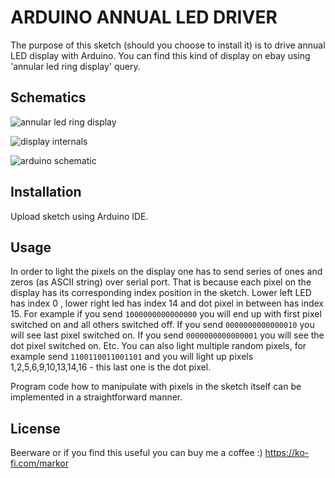 # ARDUINO ANNUAL LED DRIVER

The purpose of this sketch (should you choose to install it) is to drive annual LED display with Arduino. You can find this kind of display on ebay using 'annular led ring display' query.

## Schematics

![annular led ring display](https://raw.githubusercontent.com/mrizvic/arduino-annularLedRingDisplay/master/display.jpg)

![display internals](https://raw.githubusercontent.com/mrizvic/arduino-annularLedRingDisplay/master/display_schematic.jpg)

![arduino schematic](https://raw.githubusercontent.com/mrizvic/arduino-annularLedRingDisplay/master/arduino_schematic.jpg)


## Installation

Upload sketch using Arduino IDE.

## Usage

In order to light the pixels on the display one has to send series of ones and zeros (as ASCII string) over serial port. That is because each pixel on the display has its corresponding index position in the sketch. Lower left LED has index 0 , lower right led has index 14 and dot pixel in between has index 15. For example if you send `1000000000000000` you will end up with first pixel switched on and all others switched off. If you send `0000000000000010` you will see last pixel switched on. If you send `0000000000000001` you will see the dot pixel switched on. Etc. You can also light multiple random pixels, for example send `1100110011001101` and you will light up pixels 1,2,5,6,9,10,13,14,16 - this last one is the dot pixel.

Program code how to manipulate with pixels in the sketch itself can be implemented in a straightforward manner.

## License
Beerware or if you find this useful you can buy me a coffee :) https://ko-fi.com/markor

